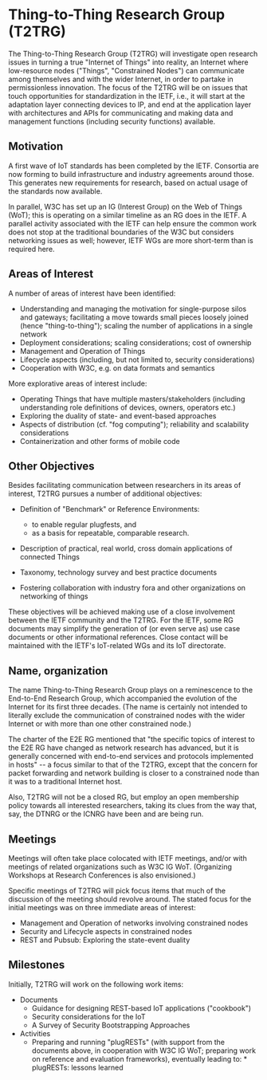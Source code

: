 # Thing-to-Thing Research Group (T2TRG)

The Thing-to-Thing Research Group (T2TRG) will investigate open
research issues in turning a true "Internet of Things" into reality,
an Internet where low-resource nodes ("Things", "Constrained Nodes")
can communicate among themselves and with the wider Internet, in order
to partake in permissionless innovation.  The focus of the T2TRG will
be on issues that touch opportunities for standardization in the IETF,
i.e., it will start at the adaptation layer connecting devices to IP,
and end at the application layer with architectures and APIs for
communicating and making data and management functions (including
security functions) available.

## Motivation

A first wave of IoT standards has been completed by the IETF.
Consortia are now forming to build infrastructure and industry
agreements around those.  This generates new requirements for
research, based on actual usage of the standards now available.

In parallel, W3C has set up an IG (Interest Group) on the Web of
Things (WoT); this is operating on a similar timeline as an RG does in
the IETF.  A parallel activity associated with the IETF can help
ensure the common work does not stop at the traditional boundaries of
the W3C but considers networking issues as well; however, IETF WGs are
more short-term than is required here.

## Areas of Interest

A number of areas of interest have been identified:

- Understanding and managing the motivation for single-purpose silos
   and gateways; facilitating a move towards small pieces loosely
   joined (hence "thing-to-thing"); scaling the number of applications
   in a single network
- Deployment considerations; scaling considerations; cost of
   ownership
- Management and Operation of Things
- Lifecycle aspects (including, but not limited to, security
   considerations)
- Cooperation with W3C, e.g. on data formats and semantics

More explorative areas of interest include:

- Operating Things that have multiple masters/stakeholders (including
  understanding role definitions of devices, owners, operators etc.)
- Exploring the duality of state- and event-based approaches
- Aspects of distribution (cf. "fog computing"); reliability and
  scalability considerations
- Containerization and other forms of mobile code

## Other Objectives

Besides facilitating communication between researchers in its areas of
interest, T2TRG pursues a number of additional objectives:

* Definition of "Benchmark" or Reference Environments:
    - to enable regular plugfests, and
    - as a basis for repeatable, comparable research.

* Description of practical, real world, cross domain applications of
    connected Things

* Taxonomy, technology survey and best practice documents

* Fostering collaboration with industry fora and other organizations
  on networking of things

These objectives will be achieved making use of a close involvement
between the IETF community and the T2TRG.  For the IETF, some RG
documents may simplify the generation of (or even serve as) use case
documents or other informational references.  Close contact will be
maintained with the IETF's IoT-related WGs and its IoT directorate.

## Name, organization

The name Thing-to-Thing Research Group plays on a reminescence to the
End-to-End Research Group, which accompanied the evolution of the
Internet for its first three decades.  (The name is certainly not
intended to literally exclude the communication of constrained nodes
with the wider Internet or with more than one other constrained node.)

The charter of the E2E RG mentioned that "the specific topics of
interest to the E2E RG have changed as network research has advanced,
but it is generally concerned with end-to-end services and protocols
implemented in hosts" -- a focus similar to that of the T2TRG, except
that the concern for packet forwarding and network building is closer
to a constrained node than it was to a traditional Internet host.

Also, T2TRG will not be a closed RG, but employ an open membership
policy towards all interested researchers, taking its clues from the
way that, say, the DTNRG or the ICNRG have been and are being run.

## Meetings

Meetings will often take place colocated with IETF meetings, and/or
with meetings of related organizations such as W3C IG WoT.
(Organizing Workshops at Research Conferences is also envisioned.)

Specific meetings of T2TRG will pick focus items that much of the
discussion of the meeting should revolve around.  The stated focus for
the initial meetings was on three immediate areas of interest:

- Management and Operation of networks involving constrained nodes
- Security and Lifecycle aspects in constrained nodes
- REST and Pubsub: Exploring the state-event duality

## Milestones

Initially, T2TRG will work on the following work items:

* Documents
    * Guidance for designing REST-based IoT applications ("cookbook")
    * Security considerations for the IoT
    * A Survey of Security Bootstrapping Approaches
* Activities
    * Preparing and running "plugRESTs" (with support from the
      documents above, in cooperation with W3C IG WoT; preparing work
      on reference and evaluation frameworks), eventually leading to:
          * plugRESTs: lessons learned

